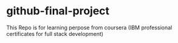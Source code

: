 # github-final-project
This Repo is for learning perpose from coursera (IBM professional certificates for full stack development) 
